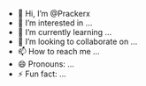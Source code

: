 - 👋 Hi, I’m @Prackerx
- 👀 I’m interested in ...
- 🌱 I’m currently learning ...
- 💞️ I’m looking to collaborate on ...
- 📫 How to reach me ...
- 😄 Pronouns: ...
- ⚡ Fun fact: ...

<!---
Prackerx/Prackerx is a ✨ special ✨ repository because its `README.md` (this file) appears on your GitHub profile.
You can click the Preview link to take a look at your changes.
--->
